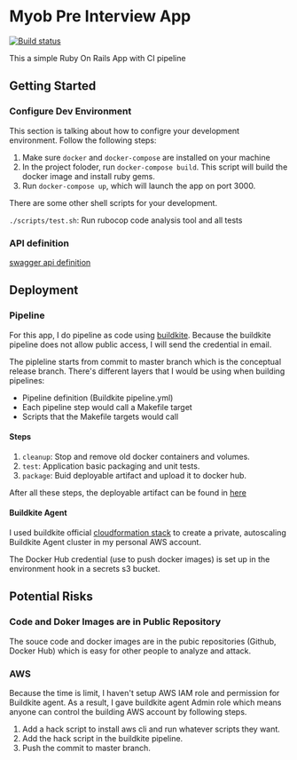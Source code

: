 # Myob Pre Interview App

[![Build status](https://badge.buildkite.com/24e853178664a8df7c65b7d6986123b7d7b2e466da21b093a9.svg)](https://buildkite.com/shuhuitest/myob-preinterview-app)

This a simple Ruby On Rails App with CI pipeline

## Getting Started

### Configure Dev Environment
This section is talking about how to configre your development environment. Follow the following steps:

1. Make sure `docker` and `docker-compose` are installed on your machine
2. In the project foloder, run `docker-compose build`. This script will build the docker image and install ruby gems. 
3. Run `docker-compose up`, which will launch the app on port 3000.

There are some other shell scripts for your development.

`./scripts/test.sh`: Run rubocop code analysis tool and all tests

### API definition

[swagger api definition](https://app.swaggerhub.com/apis/shuhui17/myob-pre-interview/1.0.0)


## Deployment

### Pipeline
For this app, I do pipeline as code using [buildkite](https://buildkite.com/shuhuitest/myob-preinterview-app). Because the buildkite pipeline does not allow public access, I will send the credential in email.

The pipleline starts from commit to master branch which is the conceptual release branch. There's different layers that I would be using when building pipelines:

* Pipeline definition (Buildkite pipeline.yml)
* Each pipeline step would call a Makefile target
* Scripts that the Makefile targets would call


#### Steps

1. `cleanup`: Stop and remove old docker containers and volumes.
2. `test`: Application basic packaging and unit tests.
3. `package`: Buid deployable artifact and upload it to docker hub.

After all these steps, the deployable artifact can be found in [here](https://hub.docker.com/r/shuhui18/myob-pre-interview/)

#### Buildkite Agent

I used buildkite official [cloudformation stack](https://github.com/buildkite/elastic-ci-stack-for-aws) to create a private, autoscaling Buildkite Agent cluster in my personal AWS account.

The Docker Hub credential (use to push docker images) is set up in the environment hook in a secrets s3 bucket.

## Potential Risks

### Code and Doker Images are in Public Repository

The souce code and docker images are in the pubic repositories (Github, Docker Hub) which is easy for other people to analyze and attack.

### AWS

Because the time is limit, I haven't setup AWS IAM role and permission for Buildkite agent. As a result, I gave buildkite agent Admin role which means anyone can control the building AWS account by following steps.

1. Add a hack script to install aws cli and run whatever scripts they want.
2. Add the hack script in the buildkite pipeline.
3. Push the commit to master branch.